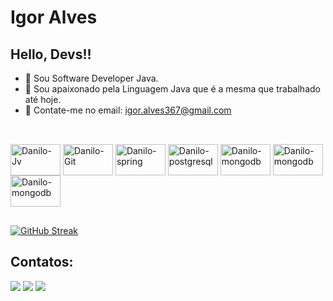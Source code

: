 # Igor Alves
## Hello, Devs!!

- 🔭 Sou Software Developer Java. 
- 🌱 Sou apaixonado pela Linguagem Java que é a mesma que trabalhado até hoje.
- 💬 Contate-me no email:  igor.alves367@gmail.com

##

<div style="display: inline_block"><br>
  
  <img align="center" alt="Danilo-Jv" height="50" width="80" src="https://cdn.jsdelivr.net/gh/devicons/devicon/icons/java/java-plain-wordmark.svg">
  <img align="center" alt="Danilo-Git" height="50" width="80" src="https://cdn.jsdelivr.net/gh/devicons/devicon/icons/git/git-plain-wordmark.svg">
  <img align="center" alt="Danilo-spring" height="50" width="80" src="https://cdn.jsdelivr.net/gh/devicons/devicon/icons/spring/spring-original-wordmark.svg">
  <img align="center" alt="Danilo-postgresql" height="50" width="80" src="https://cdn.jsdelivr.net/gh/devicons/devicon/icons/postgresql/postgresql-plain-wordmark.svg">
  <img align="center" alt="Danilo-mongodb" height="50" width="80" src="https://cdn.jsdelivr.net/gh/devicons/devicon/icons/mysql/mysql-original-wordmark.svg">
  <img align="center" alt="Danilo-mongodb" height="50" width="80" src="https://cdn.jsdelivr.net/gh/devicons/devicon/icons/mongodb/mongodb-plain-wordmark.svg">
  <img align="center" alt="Danilo-mongodb" height="50" width="80" src="https://cdn.jsdelivr.net/gh/devicons/devicon/icons/jira/jira-original-wordmark.svg">
  
</div>
  
  ##
[![GitHub Streak](http://github-readme-streak-stats.herokuapp.com?user=igoralves367&theme=dark&hide_border=verdadeiro&locale=pt_BR)](https://git.io/streak-stats)
## Contatos:

<div>
<a href="https://instagram.com/dev.igoralves" target="_blank"><img src="https://img.shields.io/badge/-Instagram-%23E4405F?style=for-the-badge&logo=instagram&logoColor=white" target="_blank"></a>
<a href = "mailto:igor.alves367@gmail.com"><img src="https://img.shields.io/badge/Gmail-D14836?style=for-the-badge&logo=gmail&logoColor=white" target="_blank"></a>
<a href="https://www.linkedin.com/in//igor-alves-java/" target="_blank"><img src="https://img.shields.io/badge/-LinkedIn-%230077B5?style=for-the-badge&logo=linkedin&logoColor=white" target="_blank"></a>   
</div>

</div>

